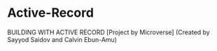 # Active-Record
BUILDING WITH ACTIVE RECORD [Project by Microverse] (Created by Sayyod Saidov and Calvin Ebun-Amu)
